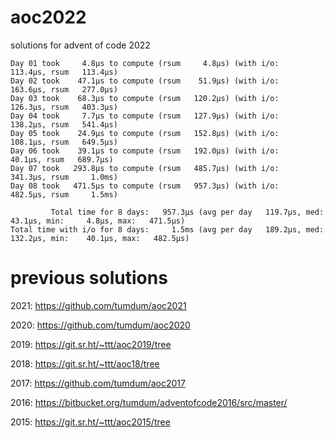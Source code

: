 # aoc2022
solutions for advent of code 2022

```
Day 01 took     4.8µs to compute (rsum     4.8µs) (with i/o:   113.4µs, rsum   113.4µs)
Day 02 took    47.1µs to compute (rsum    51.9µs) (with i/o:   163.6µs, rsum   277.0µs)
Day 03 took    68.3µs to compute (rsum   120.2µs) (with i/o:   126.3µs, rsum   403.3µs)
Day 04 took     7.7µs to compute (rsum   127.9µs) (with i/o:   138.2µs, rsum   541.4µs)
Day 05 took    24.9µs to compute (rsum   152.8µs) (with i/o:   108.1µs, rsum   649.5µs)
Day 06 took    39.1µs to compute (rsum   192.0µs) (with i/o:    40.1µs, rsum   689.7µs)
Day 07 took   293.8µs to compute (rsum   485.7µs) (with i/o:   341.3µs, rsum     1.0ms)
Day 08 took   471.5µs to compute (rsum   957.3µs) (with i/o:   482.5µs, rsum     1.5ms)

         Total time for 8 days:   957.3µs (avg per day   119.7µs, med:    43.1µs, min:     4.8µs, max:   471.5µs)
Total time with i/o for 8 days:     1.5ms (avg per day   189.2µs, med:   132.2µs, min:    40.1µs, max:   482.5µs)
```

# previous solutions

2021: https://github.com/tumdum/aoc2021

2020: https://github.com/tumdum/aoc2020

2019: https://git.sr.ht/~ttt/aoc2019/tree

2018: https://git.sr.ht/~ttt/aoc18/tree

2017: https://github.com/tumdum/aoc2017

2016: https://bitbucket.org/tumdum/adventofcode2016/src/master/

2015: https://git.sr.ht/~ttt/aoc2015/tree
